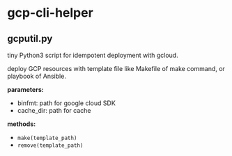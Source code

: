 # gcp-cli-helper

## gcputil.py
tiny Python3 script for idempotent deployment with gcloud.

deploy GCP resources with template file like Makefile of make command, or playbook of Ansible.

**parameters:**
- binfmt: path for google cloud SDK
- cache_dir: path for cache

**methods:**
- `make(template_path)`
- `remove(template_path)`
